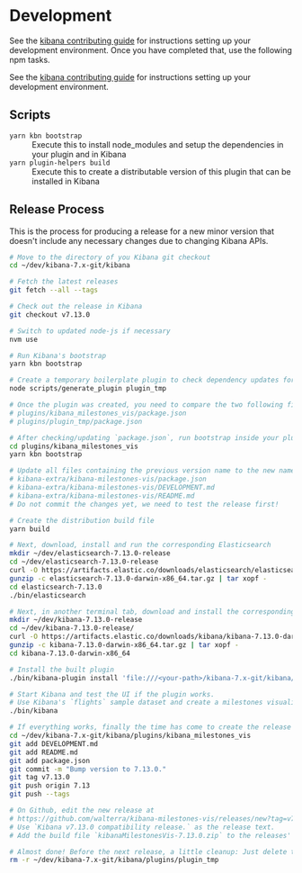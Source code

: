 # Development

See the [kibana contributing guide](https://github.com/elastic/kibana/blob/master/CONTRIBUTING.md) for instructions setting up your development environment. Once you have completed that, use the following npm tasks.

See the [kibana contributing guide](https://github.com/elastic/kibana/blob/master/CONTRIBUTING.md) for instructions setting up your development environment.

## Scripts

<dl>
  <dt><code>yarn kbn bootstrap</code></dt>
  <dd>Execute this to install node_modules and setup the dependencies in your plugin and in Kibana</dd>

  <dt><code>yarn plugin-helpers build</code></dt>
  <dd>Execute this to create a distributable version of this plugin that can be installed in Kibana</dd>
</dl>

## Release Process

This is the process for producing a release for a new minor version that doesn't include any necessary changes due to changing Kibana APIs.

```bash
# Move to the directory of you Kibana git checkout
cd ~/dev/kibana-7.x-git/kibana

# Fetch the latest releases
git fetch --all --tags

# Check out the release in Kibana
git checkout v7.13.0

# Switch to updated node-js if necessary
nvm use

# Run Kibana's bootstrap
yarn kbn bootstrap

# Create a temporary boilerplate plugin to check dependency updates for plugins
node scripts/generate_plugin plugin_tmp

# Once the plugin was created, you need to compare the two following files and if necessary update the dependencies in your `package.json`
# plugins/kibana_milestones_vis/package.json
# plugins/plugin_tmp/package.json

# After checking/updating `package.json`, run bootstrap inside your plugin's directory
cd plugins/kibana_milestones_vis
yarn kbn bootstrap

# Update all files containing the previous version name to the new name
# kibana-extra/kibana-milestones-vis/package.json
# kibana-extra/kibana-milestones-vis/DEVELOPMENT.md
# kibana-extra/kibana-milestones-vis/README.md
# Do not commit the changes yet, we need to test the release first!

# Create the distribution build file
yarn build

# Next, download, install and run the corresponding Elasticsearch
mkdir ~/dev/elasticsearch-7.13.0-release
cd ~/dev/elasticsearch-7.13.0-release
curl -O https://artifacts.elastic.co/downloads/elasticsearch/elasticsearch-7.13.0-darwin-x86_64.tar.gz
gunzip -c elasticsearch-7.13.0-darwin-x86_64.tar.gz | tar xopf -
cd elasticsearch-7.13.0
./bin/elasticsearch

# Next, in another terminal tab, download and install the corresponding Kibana release to test the build
mkdir ~/dev/kibana-7.13.0-release
cd ~/dev/kibana-7.13.0-release/
curl -O https://artifacts.elastic.co/downloads/kibana/kibana-7.13.0-darwin-x86_64.tar.gz
gunzip -c kibana-7.13.0-darwin-x86_64.tar.gz | tar xopf -
cd kibana-7.13.0-darwin-x86_64

# Install the built plugin
./bin/kibana-plugin install 'file:///<your-path>/kibana-7.x-git/kibana/plugins/kibana_milestones_vis/build/kibanaMilestonesVis-7.13.0.zip'

# Start Kibana and test the UI if the plugin works.
# Use Kibana's `flights` sample dataset and create a milestones visualization.
./bin/kibana

# If everything works, finally the time has come to create the release on Github.
cd ~/dev/kibana-7.x-git/kibana/plugins/kibana_milestones_vis
git add DEVELOPMENT.md
git add README.md
git add package.json
git commit -m "Bump version to 7.13.0."
git tag v7.13.0
git push origin 7.13
git push --tags

# On Github, edit the new release at
# https://github.com/walterra/kibana-milestones-vis/releases/new?tag=v7.13.0
# Use `Kibana v7.13.0 compatibility release.` as the release text.
# Add the build file `kibanaMilestonesVis-7.13.0.zip` to the releases' binaries.

# Almost done! Before the next release, a little cleanup: Just delete the temporary plugin you create so you can create another one for comparison for the next release.
rm -r ~/dev/kibana-7.x-git/kibana/plugins/plugin_tmp
```
